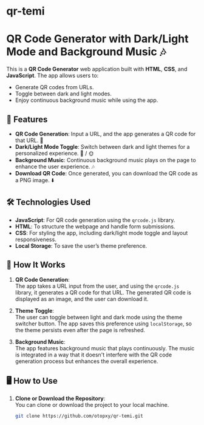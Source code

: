 # qr-temi
# QR Code Generator with Dark/Light Mode and Background Music 🎶

This is a **QR Code Generator** web application built with **HTML**, **CSS**, and **JavaScript**. The app allows users to:
- Generate QR codes from URLs.
- Toggle between dark and light modes.
- Enjoy continuous background music while using the app.

## 🚀 Features

- **QR Code Generation**: Input a URL, and the app generates a QR code for that URL. 🎯
- **Dark/Light Mode Toggle**: Switch between dark and light themes for a personalized experience. 🌙 / 🌞
- **Background Music**: Continuous background music plays on the page to enhance the user experience. 🎶
- **Download QR Code**: Once generated, you can download the QR code as a PNG image. ⬇️

## 🛠️ Technologies Used

- **JavaScript**: For QR code generation using the `qrcode.js` library.
- **HTML**: To structure the webpage and handle form submissions.
- **CSS**: For styling the app, including dark/light mode toggle and layout responsiveness.
- **Local Storage**: To save the user’s theme preference.

## 🔧 How It Works

1. **QR Code Generation**:  
   The app takes a URL input from the user, and using the `qrcode.js` library, it generates a QR code for that URL. The generated QR code is displayed as an image, and the user can download it.

2. **Theme Toggle**:  
   The user can toggle between light and dark mode using the theme switcher button. The app saves this preference using `localStorage`, so the theme persists even after the page is refreshed.

3. **Background Music**:  
   The app features background music that plays continuously. The music is integrated in a way that it doesn't interfere with the QR code generation process but enhances the overall experience.

## 🖥️ How to Use

1. **Clone or Download the Repository**:  
   You can clone or download the project to your local machine.

   ```bash
   git clone https://github.com/otopxy/qr-temi.git
